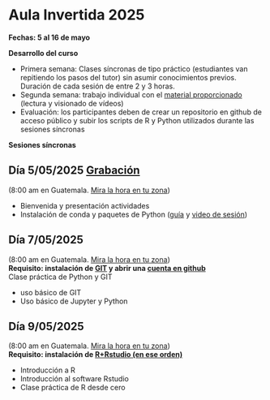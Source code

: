 # Aula Invertida 2025

**Fechas: 5 al 16 de mayo**

**Desarrollo del curso** 
- Primera semana: Clases síncronas de tipo práctico (estudiantes van repitiendo los pasos del tutor) sin asumir conocimientos previos. Duración de cada sesión de entre 2 y 3 horas.
- Segunda semana: trabajo individual con el [material proporcionado](https://github.com/Intercoonecta/Aula-invertida/blob/main/Indice.md) (lectura y visionado de vídeos) 
- Evaluación: los participantes deben de crear un repositorio en github de acceso público y subir los scripts de R y Python utilizados durante las sesiones síncronas 

**Sesiones síncronas**

## Día 5/05/2025  [Grabación](https://www.youtube.com/watch?v=gMHIRtLui2Y&t=4253s)
(8:00 am en Guatemala. [Mira la hora en tu zona](https://arewemeetingyet.com/Guatemala/2025-05-05/08:00/Sesi%C3%B3n%20s%C3%ADncrona))
- Bienvenida y presentación actividades
- Instalación de conda y paquetes de Python ([guía](https://github.com/Intercoonecta/Aula-invertida/blob/main/Intro-a-Jupyter/instalacion-jlab-conda.md) y [video de sesión](https://youtu.be/gMHIRtLui2Y?feature=shared&t=1123))

## Día 7/05/2025  
(8:00 am en Guatemala. [Mira la hora en tu zona](https://arewemeetingyet.com/Guatemala/2025-05-05/08:00/Sesi%C3%B3n%20s%C3%ADncrona))  
**Requisito: instalación de [GIT](https://git-scm.com/downloads) y abrir una [cuenta en github](https://docs.github.com/es/get-started/start-your-journey/creating-an-account-on-github)**  
Clase práctica de Python y GIT
- uso básico de GIT 
- Uso básico de Jupyter y Python


## Día 9/05/2025  
(8:00 am en Guatemala. [Mira la hora en tu zona](https://arewemeetingyet.com/Guatemala/2025-05-05/08:00/Sesi%C3%B3n%20s%C3%ADncrona))  
**Requisito: instalación de [R+Rstudio (en ese orden)](https://posit.co/download/rstudio-desktop/)**  
- Introducción a R
- Introducción al software Rstudio
- Clase práctica de R desde cero
